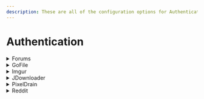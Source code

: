 ```yaml
---
description: These are all of the configuration options for Authentication.
---
```


# Authentication

<details>

<summary>Forums</summary>

In order to scrape links/content from forums, you need to provide Cyberdrop-DL with your login details so it can access the website. This section also includes cookies for the support forums.

If you use the cookie extractor to load the XF\_User\_Cookies into the program, you don't need to provide the program with credentials. If you ever log out of the forum in your browser though, you will need to use the cookie extractor again to get new cookies.

It is best to leave the authentication parameter for SimpCity blank, as they have made their forum public and have asked users scraping the website not to use logged in users.

***

* \<forum>\_xf\_user\_cookie

This is the value for the cookie I was talking about above. If you want to only use credentials, you can leave this blank.

* \<forum>\_username

This is your username for the forum. Again, if you use the cookie, you don't need to provide this.

* \<forum>\_password

This is your password for the forum. Again, if you use the cookie, you don't need to provide this.

</details>

<details>

<summary>GoFile</summary>

If you decide to pay for GoFile Premium (faster downloads, etc) you can provide your API key to Cyberdrop-DL in order for the program to use it.

***

* gofile\_api\_key

You can get your API key here: [https://gofile.io/myProfile](https://gofile.io/myProfile)

</details>

<details>

<summary>Imgur</summary>

In order to scrape images from Imgur, you'll need to create a client on Imgurs website.

[https://api.imgur.com/oauth2/addclient](https://api.imgur.com/oauth2/addclient)

Some examples of what to put in for what it asks for:

* Application Name: Cyberdrop-DL
* OAuth2 without a callback URL
* Website: \<really doesn't matter>
* Email: Your email
* Description: Cyberdrop-DL client

***

* imgur\_client\_id

After generating the client above, you will need to give Cyberdrop-DL the client ID.

</details>

<details>

<summary>JDownloader</summary>

Under JDownloader 2 settings -> MyJDownloader

You will set an email, password, and device name (then connect).

***

* jdownloader\_username

Provide Cyberdrop-DL the email from above

* jdownloader\_password

Provide Cyberdrop-DL the password from above

* jdownloader\_device

Provide Cyberdrop-DL the device name from above

</details>

<details>

<summary>PixelDrain</summary>

If you decide to pay for PixelDrain premium (faster downloads, etc) you can provide your API key to Cyberdrop-Dl in order for the program to use it.

***

* pixeldrain\_api\_key

You can get your API key here: [https://pixeldrain.com/user/api\_keys](https://pixeldrain.com/user/api\_keys)

</details>

<details>

<summary>Reddit</summary>

In order to scrape files from Reddit, you'll need to create an app on reddits website (it's free).

[https://www.reddit.com/prefs/apps](https://www.reddit.com/prefs/apps)

Some examples of what to put in for what it asks for:

* name: Cyberdrop-DL
* script
*
*

***

* reddit\_personal\_use\_script
* reddit\_secret

after generating the app, you will need to give Cyberdrop-DL these values.

</details>
